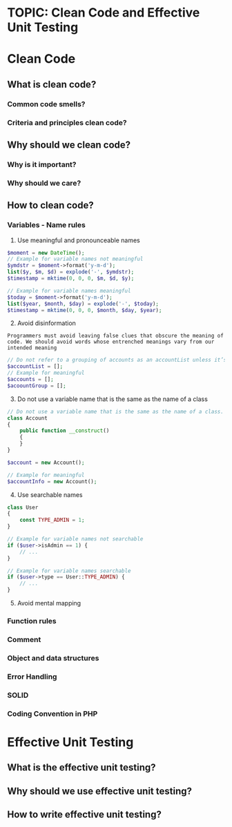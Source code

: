 # **TOPIC: Clean Code and Effective Unit Testing**

# **Clean Code**
## **What is clean code?**
### Common code smells?
### Criteria and principles clean code?
## **Why should we clean code?**
### Why is it important?
### Why should we care?
## **How to clean code?**
### Variables - Name rules
1. Use meaningful and pronounceable names

```php
$moment = new DateTime();
// Example for variable names not meaningful
$ymdstr = $moment->format('y-m-d');
list($y, $m, $d) = explode('-', $ymdstr);
$timestamp = mktime(0, 0, 0, $m, $d, $y);

// Example for variable names meaningful
$today = $moment->format('y-m-d');
list($year, $month, $day) = explode('-', $today);
$timestamp = mktime(0, 0, 0, $month, $day, $year);
```
2. Avoid disinformation

```Programmers must avoid leaving false clues that obscure the meaning of code. We should avoid words whose entrenched meanings vary from our intended meaning```

```php
// Do not refer to a grouping of accounts as an accountList unless it’s actually a List.
$accountList = []; 
// Example for meaningful
$accounts = [];
$acoountGroup = [];
```
3. Do not use a variable name that is the same as the name of a class
```php
// Do not use a variable name that is the same as the name of a class.
class Account
{
    public function __construct()
    {
    }
}

$account = new Account();

// Example for meaningful
$accountInfo = new Account();
```
4. Use searchable names
```php
class User
{
    const TYPE_ADMIN = 1;
}

// Example for variable names not searchable
if ($user->isAdmin == 1) {
    // ...
}

// Example for variable names searchable
if ($user->type == User::TYPE_ADMIN) {
    // ...
}
```
5. Avoid mental mapping
### Function rules
### Comment
### Object and data structures
### Error Handling
### SOLID
### Coding Convention in PHP
# **Effective Unit Testing**
## **What is the effective unit testing?**
## **Why should we use effective unit testing?**
## **How to write effective unit testing?**